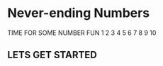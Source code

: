 <h1>Never-ending Numbers</h1>

<p> TIME FOR SOME NUMBER FUN
  1 2 3 4 5 6 7 8 9 10</p>

<h2> LETS GET STARTED </h2>
